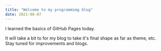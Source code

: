 ```yaml
---
title: "Welcome to my programmimg blog"
date: 2021-06-07
---
```

I learned the basics of GitHub Pages today.

It will take a bit to for my blog to take it's final shape as far as theme, etc. Stay tuned for improvements and blogs.
